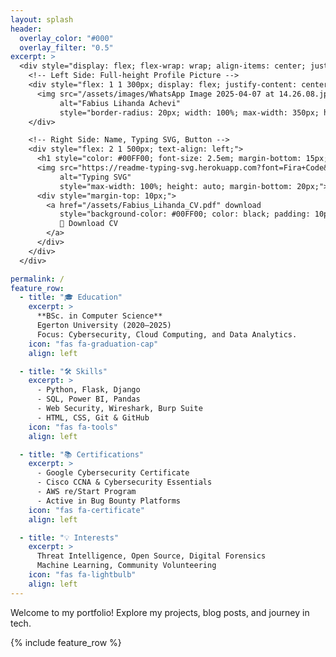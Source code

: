 ```yaml
---
layout: splash
header:
  overlay_color: "#000"
  overlay_filter: "0.5"
excerpt: >
  <div style="display: flex; flex-wrap: wrap; align-items: center; justify-content: center; gap: 30px; padding: 30px;">
    <!-- Left Side: Full-height Profile Picture -->
    <div style="flex: 1 1 300px; display: flex; justify-content: center;">
      <img src="/assets/images/WhatsApp Image 2025-04-07 at 14.26.08.jpeg" 
           alt="Fabius Lihanda Achevi" 
           style="border-radius: 20px; width: 100%; max-width: 350px; height: auto; object-fit: cover; border: 6px solid #00FF00; box-shadow: 0 4px 20px rgba(0,0,0,0.6);">
    </div>

    <!-- Right Side: Name, Typing SVG, Button -->
    <div style="flex: 2 1 500px; text-align: left;">
      <h1 style="color: #00FF00; font-size: 2.5em; margin-bottom: 15px;">Fabius Lihanda Achevi</h1>
      <img src="https://readme-typing-svg.herokuapp.com?font=Fira+Code&weight=600&pause=1000&color=00FF00&width=600&lines=Cybersecurity+%7C+Data+Science+%7C+Python+Web+Development;Passionate+about+Securing+the+Digital+World;Analyzing+Data+for+Meaningful+Insights;Building+Scalable+and+Secure+Web+Applications" 
           alt="Typing SVG" 
           style="max-width: 100%; height: auto; margin-bottom: 20px;">
      <div style="margin-top: 10px;">
        <a href="/assets/Fabius_Lihanda_CV.pdf" download 
           style="background-color: #00FF00; color: black; padding: 10px 20px; border-radius: 6px; text-decoration: none; font-weight: bold;">
           📄 Download CV
        </a>
      </div>
    </div>
  </div>

permalink: /
feature_row:
  - title: "🎓 Education"
    excerpt: >
      **BSc. in Computer Science**  
      Egerton University (2020–2025)  
      Focus: Cybersecurity, Cloud Computing, and Data Analytics.
    icon: "fas fa-graduation-cap"
    align: left

  - title: "🛠 Skills"
    excerpt: >
      - Python, Flask, Django  
      - SQL, Power BI, Pandas  
      - Web Security, Wireshark, Burp Suite  
      - HTML, CSS, Git & GitHub
    icon: "fas fa-tools"
    align: left

  - title: "📚 Certifications"
    excerpt: >
      - Google Cybersecurity Certificate  
      - Cisco CCNA & Cybersecurity Essentials  
      - AWS re/Start Program  
      - Active in Bug Bounty Platforms
    icon: "fas fa-certificate"
    align: left

  - title: "💡 Interests"
    excerpt: >
      Threat Intelligence, Open Source, Digital Forensics  
      Machine Learning, Community Volunteering
    icon: "fas fa-lightbulb"
    align: left
---
```


Welcome to my portfolio! Explore my projects, blog posts, and journey in tech.

{% include feature_row %}
